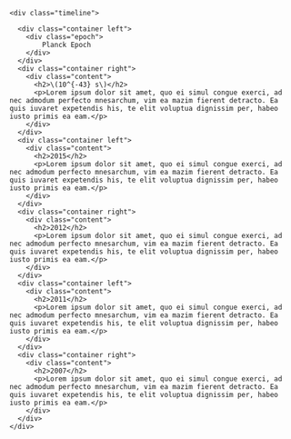 <style>
    div {
        box-sizing: border-box;
    }
    
    
    
    /* The actual timeline (the vertical ruler) */
    .timeline {
        position: relative;
        
        margin: 0 auto;
    }
    
    /* Epoch text - rotated */
    div.epoch{
       
        position: absolute;    
        left: 50%;
        top: 50px;
        color: #FF9F55;
        z-index: 1;
        -ms-transform: rotate(-90deg); /* IE 9 */
        -webkit-transform: rotate(-90deg); /* Safari 3-8 */
        transform: rotate(-90deg);
    }
    
    /* The actual timeline (the vertical ruler) */
    .timeline::after {
        content: '';
        position: absolute;
        width: 6px;
        background-color: #4a494a;
        top: 0;
        bottom: 0;
        left: 50%;
        margin-left: -3px;
    }
    
    /* Container around content */
    .container {
        padding: 10px 40px;
        position: relative;
        background-color: inherit;
        width: 50%;
    }
    
    /* The circles on the timeline */
    .container::after {
        content: '';
        position: absolute;
        width: 25px;
        height: 25px;
        right: -17px;
        background-color: white;
        border: 4px solid #FF9F55;
        top: 15px;
        border-radius: 50%;
        z-index: 1;
    }
    
    /* Place the container to the left */
    .left {
        left: 0;
    }
    
    /* Place the container to the right */
    .right {
        left: 50%;
    }
    
    /* Add arrows to the left container (pointing right) */
    .left::before {
        content: " ";
        height: 0;
        position: absolute;
        top: 22px;
        width: 0;
        z-index: 1;
        right: 30px;
        border: medium solid white;
        border-width: 10px 0 10px 10px;
        border-color: transparent transparent transparent #ffe2e2;
    }
    
    /* Add arrows to the right container (pointing left) */
    .right::before {
        content: " ";
        height: 0;
        position: absolute;
        top: 22px;
        width: 0;
        z-index: 1;
        left: 30px;
        border: medium solid white;
        border-width: 10px 10px 10px 0;
        border-color: transparent #ffe2e2 transparent transparent;
    }
    
    /* Fix the circle for containers on the right side */
    .right::after {
        left: -16px;
    }
    
    /* The actual content */
    .content {
        padding: 20px 30px;
        background-color: #ffe2e2;
        position: relative;
        border-radius: 6px;
    }
    
    /* Media queries - Responsive timeline on screens less than 600px wide */
    @media screen and (max-width: 600px) {
      /* Place the timelime to the left */
      .timeline::after {
        left: 31px;
      }
      
      /* Full-width containers */
      .container {
        width: 100%;
        padding-left: 70px;
        padding-right: 25px;
      }
      
      /* Make sure that all arrows are pointing leftwards */
      .container::before {
        left: 60px;
        border: medium solid white;
        border-width: 10px 10px 10px 0;
        border-color: transparent #ffe2e2 transparent transparent;
      }
    
      /* Make sure all circles are at the same spot */
      .left::after, .right::after {
        left: 15px;
      }
      
      /* Make all right containers behave like the left ones */
      .right {
        left: 0%;
      }
    }
    </style>
    
    
    <div class="timeline">
        
      <div class="container left">
        <div class="epoch">
            Planck Epoch
        </div>
      </div>
      <div class="container right">
        <div class="content">
          <h2>\(10^{-43} s\)</h2>
          <p>Lorem ipsum dolor sit amet, quo ei simul congue exerci, ad nec admodum perfecto mnesarchum, vim ea mazim fierent detracto. Ea quis iuvaret expetendis his, te elit voluptua dignissim per, habeo iusto primis ea eam.</p>
        </div>
      </div>
      <div class="container left">
        <div class="content">
          <h2>2015</h2>
          <p>Lorem ipsum dolor sit amet, quo ei simul congue exerci, ad nec admodum perfecto mnesarchum, vim ea mazim fierent detracto. Ea quis iuvaret expetendis his, te elit voluptua dignissim per, habeo iusto primis ea eam.</p>
        </div>
      </div>
      <div class="container right">
        <div class="content">
          <h2>2012</h2>
          <p>Lorem ipsum dolor sit amet, quo ei simul congue exerci, ad nec admodum perfecto mnesarchum, vim ea mazim fierent detracto. Ea quis iuvaret expetendis his, te elit voluptua dignissim per, habeo iusto primis ea eam.</p>
        </div>
      </div>
      <div class="container left">
        <div class="content">
          <h2>2011</h2>
          <p>Lorem ipsum dolor sit amet, quo ei simul congue exerci, ad nec admodum perfecto mnesarchum, vim ea mazim fierent detracto. Ea quis iuvaret expetendis his, te elit voluptua dignissim per, habeo iusto primis ea eam.</p>
        </div>
      </div>
      <div class="container right">
        <div class="content">
          <h2>2007</h2>
          <p>Lorem ipsum dolor sit amet, quo ei simul congue exerci, ad nec admodum perfecto mnesarchum, vim ea mazim fierent detracto. Ea quis iuvaret expetendis his, te elit voluptua dignissim per, habeo iusto primis ea eam.</p>
        </div>
      </div>
    </div>
    
